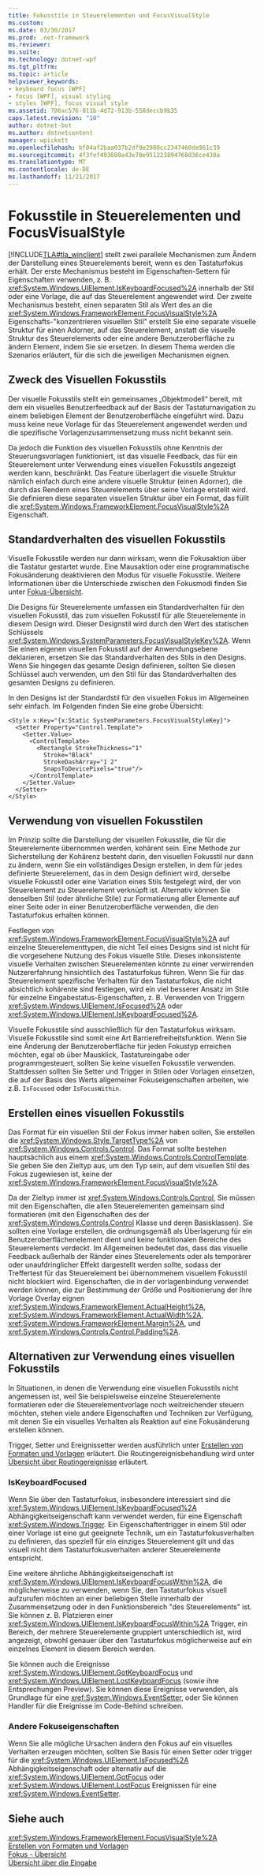 ```yaml
---
title: Fokusstile in Steuerelementen und FocusVisualStyle
ms.custom: 
ms.date: 03/30/2017
ms.prod: .net-framework
ms.reviewer: 
ms.suite: 
ms.technology: dotnet-wpf
ms.tgt_pltfrm: 
ms.topic: article
helpviewer_keywords:
- keyboard focus [WPF]
- focus [WPF], visual styling
- styles [WPF], focus visual style
ms.assetid: 786ac576-011b-4d72-913b-558deccb9b35
caps.latest.revision: "10"
author: dotnet-bot
ms.author: dotnetcontent
manager: wpickett
ms.openlocfilehash: bf04af2baa037b2df9e2980cc2347460de961c39
ms.sourcegitcommit: 4f3fef493080a43e70e951223894768d36ce430a
ms.translationtype: MT
ms.contentlocale: de-DE
ms.lasthandoff: 11/21/2017
---
```

# <a name="styling-for-focus-in-controls-and-focusvisualstyle"></a>Fokusstile in Steuerelementen und FocusVisualStyle
[!INCLUDE[TLA#tla_winclient](../../../../includes/tlasharptla-winclient-md.md)] stellt zwei parallele Mechanismen zum Ändern der Darstellung eines Steuerelements bereit, wenn es den Tastaturfokus erhält. Der erste Mechanismus besteht im Eigenschaften-Settern für Eigenschaften verwenden, z. B. <xref:System.Windows.UIElement.IsKeyboardFocused%2A> innerhalb der Stil oder eine Vorlage, die auf das Steuerelement angewendet wird. Der zweite Mechanismus besteht, einen separaten Stil als Wert des an die <xref:System.Windows.FrameworkElement.FocusVisualStyle%2A> Eigenschafts-"konzentrieren visuellen Stil" erstellt Sie eine separate visuelle Struktur für einen Adorner, auf das Steuerelement, anstatt die visuelle Struktur des Steuerelements oder eine andere Benutzeroberfläche zu ändern Element, indem Sie sie ersetzen. In diesem Thema werden die Szenarios erläutert, für die sich die jeweiligen Mechanismen eignen.  
   
  
<a name="Purpose"></a>   
## <a name="the-purpose-of-focus-visual-style"></a>Zweck des Visuellen Fokusstils  
 Der visuelle Fokusstils stellt ein gemeinsames „Objektmodell“ bereit, mit dem ein visuelles Benutzerfeedback auf der Basis der Tastaturnavigation zu einem beliebigen Element der Benutzeroberfläche eingeführt wird. Dazu muss keine neue Vorlage für das Steuerelement angewendet werden und die spezifische Vorlagenzusammensetzung muss nicht bekannt sein.  
  
 Da jedoch die Funktion des visuellen Fokusstils ohne Kenntnis der Steuerungsvorlagen funktioniert, ist das visuelle Feedback, das für ein Steuerelement unter Verwendung eines visuellen Fokusstils angezeigt werden kann, beschränkt. Das Feature überlagert die visuelle Struktur nämlich einfach durch eine andere visuelle Struktur (einen Adorner), die durch das Rendern eines Steuerelements über seine Vorlage erstellt wird. Sie definieren diese separaten visuellen Struktur über ein Format, das füllt die <xref:System.Windows.FrameworkElement.FocusVisualStyle%2A> Eigenschaft.  
  
<a name="Default"></a>   
## <a name="default-focus-visual-style-behavior"></a>Standardverhalten des visuellen Fokusstils  
 Visuelle Fokusstile werden nur dann wirksam, wenn die Fokusaktion über die Tastatur gestartet wurde. Eine Mausaktion oder eine programmatische Fokusänderung deaktivieren den Modus für visuelle Fokusstile. Weitere Informationen über die Unterschiede zwischen den Fokusmodi finden Sie unter [Fokus-Übersicht](../../../../docs/framework/wpf/advanced/focus-overview.md).  
  
 Die Designs für Steuerelemente umfassen ein Standardverhalten für den visuellen Fokusstil, das zum visuellen Fokusstil für alle Steuerelemente in diesem Design wird. Dieser Designstil wird durch den Wert des statischen Schlüssels <xref:System.Windows.SystemParameters.FocusVisualStyleKey%2A>. Wenn Sie einen eigenen visuellen Fokusstil auf der Anwendungsebene deklarieren, ersetzen Sie das Standardverhalten des Stils in den Designs. Wenn Sie hingegen das gesamte Design definieren, sollten Sie diesen Schlüssel auch verwenden, um den Stil für das Standardverhalten des gesamten Designs zu definieren.  
  
 In den Designs ist der Standardstil für den visuellen Fokus im Allgemeinen sehr einfach. Im Folgenden finden Sie eine grobe Übersicht:  
  
```  
<Style x:Key="{x:Static SystemParameters.FocusVisualStyleKey}">  
  <Setter Property="Control.Template">  
    <Setter.Value>  
      <ControlTemplate>  
        <Rectangle StrokeThickness="1"  
          Stroke="Black"  
          StrokeDashArray="1 2"  
          SnapsToDevicePixels="true"/>  
      </ControlTemplate>  
    </Setter.Value>  
  </Setter>  
</Style>  
```  
  
<a name="When"></a>   
## <a name="when-to-use-focus-visual-styles"></a>Verwendung von visuellen Fokusstilen  
 Im Prinzip sollte die Darstellung der visuellen Fokusstile, die für die Steuerelemente übernommen werden, kohärent sein. Eine Methode zur Sicherstellung der Kohärenz besteht darin, den visuellen Fokusstil nur dann zu ändern, wenn Sie ein vollständiges Design erstellen, in dem für jedes definierte Steuerelement, das in dem Design definiert wird, derselbe visuelle Fokusstil oder eine Variation eines Stils festgelegt wird, der von Steuerelement zu Steuerelement verknüpft ist. Alternativ können Sie denselben Stil (oder ähnliche Stile) zur Formatierung aller Elemente auf einer Seite oder in einer Benutzeroberfläche verwenden, die den Tastaturfokus erhalten können.  
  
 Festlegen von <xref:System.Windows.FrameworkElement.FocusVisualStyle%2A> auf einzelne Steuerelementtypen, die nicht Teil eines Designs sind ist nicht für die vorgesehene Nutzung des Fokus visuelle Stile. Dieses inkonsistente visuelle Verhalten zwischen Steuerelementen könnte zu einer verwirrenden Nutzererfahrung hinsichtlich des Tastaturfokus führen. Wenn Sie für das Steuerelement spezifische Verhalten für den Tastaturfokus, die nicht absichtlich kohärente sind festlegen, wird ein viel besserer Ansatz im Stile für einzelne Eingabestatus-Eigenschaften, z. B. Verwenden von Triggern <xref:System.Windows.UIElement.IsFocused%2A> oder <xref:System.Windows.UIElement.IsKeyboardFocused%2A>.  
  
 Visuelle Fokusstile sind ausschließlich für den Tastaturfokus wirksam. Visuelle Fokusstile sind somit eine Art Barrierefreiheitsfunktion. Wenn Sie eine Änderung der Benutzeroberfläche für jeden Fokustyp erreichen möchten, egal ob über Mausklick, Tastatureingabe oder programmgesteuert, sollten Sie keine visuellen Fokusstile verwenden. Stattdessen sollten Sie Setter und Trigger in Stilen oder Vorlagen einsetzen, die auf der Basis des Werts allgemeiner Fokuseigenschaften arbeiten, wie z.B. `IsFocused` oder `IsFocusWithin`.  
  
<a name="How"></a>   
## <a name="how-to-create-a-focus-visual-style"></a>Erstellen eines visuellen Fokusstils  
 Das Format für ein visuellen Stil der Fokus immer haben sollen, Sie erstellen die <xref:System.Windows.Style.TargetType%2A> von <xref:System.Windows.Controls.Control>. Das Format sollte bestehen hauptsächlich aus einem <xref:System.Windows.Controls.ControlTemplate>. Sie geben Sie den Zieltyp aus, um den Typ sein, auf dem visuellen Stil des Fokus zugewiesen ist, keine der <xref:System.Windows.FrameworkElement.FocusVisualStyle%2A>.  
  
 Da der Zieltyp immer ist <xref:System.Windows.Controls.Control>, Sie müssen mit den Eigenschaften, die allen Steuerelementen gemeinsam sind formatieren (mit den Eigenschaften des der <xref:System.Windows.Controls.Control> Klasse und deren Basisklassen). Sie sollten eine Vorlage erstellen, die ordnungsgemäß als Überlagerung für ein Benutzeroberflächenelement dient und keine funktionalen Bereiche des Steuerelements verdeckt. Im Allgemeinen bedeutet das, dass das visuelle Feedback außerhalb der Ränder eines Steuerelements oder als temporärer oder unaufdringlicher Effekt dargestellt werden sollte, sodass der Treffertest für das Steuerelement bei übernommenem visuellem Fokusstil nicht blockiert wird. Eigenschaften, die in der vorlagenbindung verwendet werden können, die zur Bestimmung der Größe und Positionierung der Ihre Vorlage Overlay eignen <xref:System.Windows.FrameworkElement.ActualHeight%2A>, <xref:System.Windows.FrameworkElement.ActualWidth%2A>, <xref:System.Windows.FrameworkElement.Margin%2A>, und <xref:System.Windows.Controls.Control.Padding%2A>.  
  
<a name="Alternatives"></a>   
## <a name="alternatives-to-using-a-focus-visual-style"></a>Alternativen zur Verwendung eines visuellen Fokusstils  
 In Situationen, in denen die Verwendung eine visuellen Fokusstils nicht angemessen ist, weil Sie beispielsweise einzelne Steuerelemente formatieren oder die Steuerelementvorlage noch weitreichender steuern möchten, stehen viele andere Eigenschaften und Techniken zur Verfügung, mit denen Sie ein visuelles Verhalten als Reaktion auf eine Fokusänderung erstellen können.  
  
 Trigger, Setter und Ereignissetter werden ausführlich unter [Erstellen von Formaten und Vorlagen](../../../../docs/framework/wpf/controls/styling-and-templating.md) erläutert. Die Routingereignisbehandlung wird unter [Übersicht über Routingereignisse](../../../../docs/framework/wpf/advanced/routed-events-overview.md) erläutert.  
  
### <a name="iskeyboardfocused"></a>IsKeyboardFocused  
 Wenn Sie über den Tastaturfokus, insbesondere interessiert sind die <xref:System.Windows.UIElement.IsKeyboardFocused%2A> Abhängigkeitseigenschaft kann verwendet werden, für eine Eigenschaft <xref:System.Windows.Trigger>. Ein Eigenschaftentrigger in einem Stil oder einer Vorlage ist eine gut geeignete Technik, um ein Tastaturfokusverhalten zu definieren, das speziell für ein einziges Steuerelement gilt und das visuell nicht dem Tastaturfokusverhalten anderer Steuerelemente entspricht.  
  
 Eine weitere ähnliche Abhängigkeitseigenschaft ist <xref:System.Windows.UIElement.IsKeyboardFocusWithin%2A>, die möglicherweise zu verwenden, wenn Sie, den Tastaturfokus visuell aufzurufen möchten an einer beliebigen Stelle innerhalb der Zusammensetzung oder in den Funktionsbereich "des Steuerelements" ist. Sie können z. B. Platzieren einer <xref:System.Windows.UIElement.IsKeyboardFocusWithin%2A> Trigger, ein Bereich, der mehrere Steuerelemente gruppiert unterschiedlich ist, wird angezeigt, obwohl genauer über den Tastaturfokus möglicherweise auf ein einzelnes Element in diesem Bereich werden.  
  
 Sie können auch die Ereignisse <xref:System.Windows.UIElement.GotKeyboardFocus> und <xref:System.Windows.UIElement.LostKeyboardFocus> (sowie ihre Entsprechungen Preview). Sie können diese Ereignisse verwenden, als Grundlage für eine <xref:System.Windows.EventSetter>, oder Sie können Handler für die Ereignisse im Code-Behind schreiben.  
  
### <a name="other-focus-properties"></a>Andere Fokuseigenschaften  
 Wenn Sie alle mögliche Ursachen ändern den Fokus auf ein visuelles Verhalten erzeugen möchten, sollten Sie Basis für einen Setter oder trigger für die <xref:System.Windows.UIElement.IsFocused%2A> Abhängigkeitseigenschaft oder alternativ auf die <xref:System.Windows.UIElement.GotFocus> oder <xref:System.Windows.UIElement.LostFocus> Ereignissen für eine <xref:System.Windows.EventSetter>.  
  
## <a name="see-also"></a>Siehe auch  
 <xref:System.Windows.FrameworkElement.FocusVisualStyle%2A>  
 [Erstellen von Formaten und Vorlagen](../../../../docs/framework/wpf/controls/styling-and-templating.md)  
 [Fokus - Übersicht](../../../../docs/framework/wpf/advanced/focus-overview.md)  
 [Übersicht über die Eingabe](../../../../docs/framework/wpf/advanced/input-overview.md)

